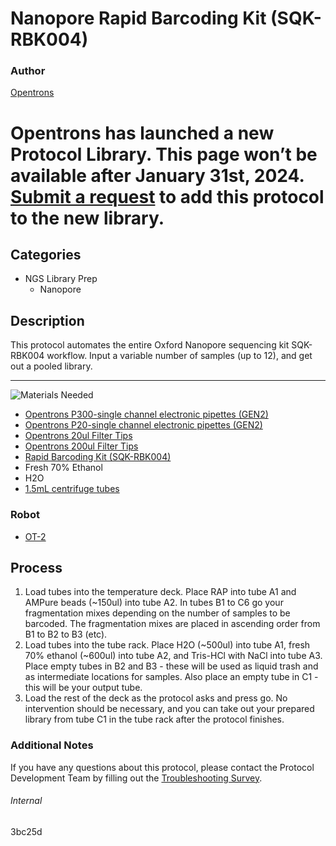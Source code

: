 # Nanopore Rapid Barcoding Kit (SQK-RBK004)

### Author
[Opentrons](https://opentrons.com/)


# Opentrons has launched a new Protocol Library. This page won’t be available after January 31st, 2024. [Submit a request](https://docs.google.com/forms/d/e/1FAIpQLSdYYp9QCKow4nn0KlCVsMS3HX0eJ0N9O7-erajKvcpT0lWbSg/viewform) to add this protocol to the new library.

## Categories
* NGS Library Prep
	* Nanopore

## Description
This protocol automates the entire Oxford Nanopore sequencing kit SQK-RBK004 workflow. Input a variable number of samples (up to 12), and get out a pooled library. 

---
![Materials Needed](https://s3.amazonaws.com/opentrons-protocol-library-website/custom-README-images/001-General+Headings/materials.png)

* [Opentrons P300-single channel electronic pipettes (GEN2)](https://shop.opentrons.com/collections/ot-2-robot/products/single-channel-electronic-pipette?variant=5984549109789)
* [Opentrons P20-single channel electronic pipettes (GEN2)](https://shop.opentrons.com/collections/ot-2-robot/products/single-channel-electronic-pipette?variant=31059478970462)
* [Opentrons 20ul Filter Tips](https://shop.opentrons.com/collections/opentrons-tips/products/opentrons-20ul-filter-tips)
* [Opentrons 200ul Filter Tips](https://shop.opentrons.com/collections/opentrons-tips/products/opentrons-200ul-filter-tips)
* [Rapid Barcoding Kit (SQK-RBK004)](https://store.nanoporetech.com/us/rapid-barcoding-kit.html)
* Fresh 70% Ethanol
* H2O
* [1.5mL centrifuge tubes](https://shop.opentrons.com/collections/tubes/products/nest-microcentrifuge-tubes)

### Robot
* [OT-2](https://opentrons.com/ot-2)

## Process
1. Load tubes into the temperature deck. Place RAP into tube A1 and AMPure beads (~150ul) into tube A2. In tubes B1 to C6 go your fragmentation mixes depending on the number of samples to be barcoded. The fragmentation mixes are placed in ascending order from B1 to B2 to B3 (etc). 
2. Load tubes into the tube rack. Place H2O (~500ul) into tube A1, fresh 70% ethanol (~600ul) into tube A2, and Tris-HCl with NaCl into tube A3. Place empty tubes in B2 and B3 - these will be used as liquid trash and as intermediate locations for samples. Also place an empty tube in C1 - this will be your output tube.
3. Load the rest of the deck as the protocol asks and press go. No intervention should be necessary, and you can take out your prepared library from tube C1 in the tube rack after the protocol finishes.

### Additional Notes
If you have any questions about this protocol, please contact the Protocol Development Team by filling out the [Troubleshooting Survey](https://protocol-troubleshooting.paperform.co/).

###### Internal
3bc25d
